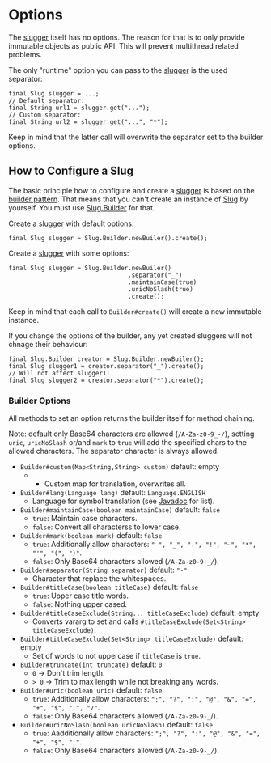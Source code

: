 # Options

The  [slugger][Slug] itself  has no  options.  The reason  for that  is to  only
provide immutable objects  as public API. This will  prevent multithread related
problems.

The  only "runtime"  option you  can  pass to  the [slugger][Slug]  is the  used
separator:

    final Slug slugger = ...;
    // Default separator:
    final String url1 = slugger.get("...");
    // Custom separator:
    final String url2 = slugger.get("...", "*");

Keep  in mind  that the  latter call  will overwrite  the separator  set to  the
builder options.

## How to Configure a Slug

The basic  principle how to configure  and create a [slugger][Slug]  is based on
the  [builder pattern][builder-pattern].  That means  that you  can't create  an
instance of [Slug][Slug] by  yourself. You must use [Slug.Builder][Slug.Builder]
for that.

Create a [slugger][slug] with default options:

    final Slug slugger = Slug.Builder.newBuiler().create();

Create a [slugger][slug] with some options:

    final Slug slugger = Slug.Builder.newBuiler()
                                     .separator("_")
                                     .maintainCase(true)
                                     .uricNoSlash(true)
                                     .create();

Keep in  mind that each call  to `Builder#create()` will create  a new immutable
instance.

If you  change the  options of the  builder, any yet  created sluggers  will not
chnage their behaviour:

    final Slug.Builder creator = Slug.Builder.newBuiler();
    final Slug slugger1 = creator.separator("_").create();
    // Will not affect slugger1!
    final Slug slugger2 = creator.separator("*").create();

### Builder Options

All methods to set an option returns the builder itself for method chaining.

Note:  default only  Base64  characters are  allowed (`/A-Za-z0-9_-/`),  setting
`uric`, `uricNoSlash`  or/and `mark` to `true`  will add the specified  chars to
the allowed characters. The separator character is always allowed.

- `Builder#custom(Map<String,String> custom)` default: empty
    - * Custom map for translation, overwrites all.
- `Builder#lang(Language lang)` default: `Language.ENGLISH`
    - Language for symbol translation (see [Javadoc][Language] for list).
- `Builder#maintainCase(boolean maintainCase)` default: `false`
    - `true`: Maintain case characters.
    - `false`: Convert all characterss to lower case.
- `Builder#mark(boolean mark)` default: `false`
    - `true`: Additionally allow characters: `"-", "_", ".", "!", "~", "*", "'", "(", ")"`.
    - `false`: Only Base64 characters allowed (`/A-Za-z0-9-_/`).
- `Builder#separator(String separator)` default: `"-"`
    - Character that replace the whitespaces.
- `Builder#titleCase(boolean titleCase)` default: `false`
    - `true`: Upper case title words.
    - `false`: Nothing upper cased.
- `Builder#titleCaseExclude(String... titleCaseExclude)` default: empty
    - Converts vararg to set and calls `#titleCaseExclude(Set<String> titleCaseExclude)`.
- `Builder#titleCaseExclude(Set<String> titleCaseExclude)` default: empty
    - Set of words to not uppercase if `titleCase` is `true`.
- `Builder#truncate(int truncate)` default: `0`
    - `0` -> Don't trim length.
    - `> 0` -> Trim to max length while not breaking any words.
- `Builder#uric(boolean uric)` default: `false`
    - `true`: Additionally allow characters: `";", "?", ":", "@", "&", "=", "+", "$", ",", "/"`.
    - `false`: Only Base64 characters allowed (`/A-Za-z0-9-_`/).
- `Builder#uricNoSlash(boolean uricNoSlash)` default: `false`
    - `true`: Aadditionally allow characters: `";", "?", ":", "@", "&", "=", "+", "$", ","`.
    - `false`: Only Base64 characters allowed (`/A-Za-z0-9-_/`).

[Slug]:             apidocs/de/weltraumschaf/speakingurl/Slug.html
[Slug.Builder]:     apidocs/de/weltraumschaf/speakingurl/Slug.Builder.html
[Language]:         apidocs/de/weltraumschaf/speakingurl/Language.html
[builder-pattern]:  http://en.wikipedia.org/wiki/Builder_pattern